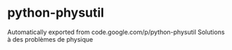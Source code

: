 # python-physutil
Automatically exported from code.google.com/p/python-physutil
Solutions à des problèmes de physique
